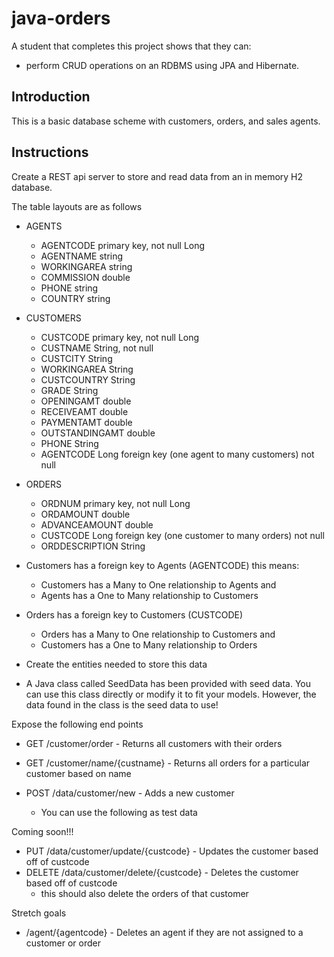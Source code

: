 # java-orders

A student that completes this project shows that they can:
* perform CRUD operations on an RDBMS using JPA and Hibernate.

## Introduction

This is a basic database scheme with customers, orders, and sales agents.

## Instructions

Create a REST api server to store and read data from an in memory H2 database. 

The table layouts are as follows

* AGENTS
  * AGENTCODE primary key, not null Long
  * AGENTNAME string
  * WORKINGAREA string
  * COMMISSION double
  * PHONE string
  * COUNTRY string

* CUSTOMERS
  * CUSTCODE primary key, not null Long
  * CUSTNAME String, not null
  * CUSTCITY String
  * WORKINGAREA String
  * CUSTCOUNTRY String
  * GRADE String
  * OPENINGAMT double
  * RECEIVEAMT double
  * PAYMENTAMT double
  * OUTSTANDINGAMT double
  * PHONE String
  * AGENTCODE Long foreign key (one agent to many customers) not null

* ORDERS
  * ORDNUM primary key, not null Long
  * ORDAMOUNT double
  * ADVANCEAMOUNT double
  * CUSTCODE Long foreign key (one customer to many orders) not null
  * ORDDESCRIPTION String

* Customers has a foreign key to Agents (AGENTCODE) this means:
  * Customers has a Many to One relationship to Agents and
  * Agents has a One to Many relationship to Customers

* Orders has a foreign key to Customers (CUSTCODE) 
  * Orders has a Many to One relationship to Customers and
  * Customers has a One to Many relationship to Orders

* Create the entities needed to store this data
* A Java class called SeedData has been provided with seed data. You can use this class directly or modify it to fit your models. However, the data found in the class is the seed data to use!
 
Expose the following end points

* GET /customer/order - Returns all customers with their orders
* GET /customer/name/{custname} - Returns all orders for a particular customer based on name

* POST /data/customer/new - Adds a new customer
  * You can use the following as test data
  
Coming soon!!!

* PUT /data/customer/update/{custcode} - Updates the customer based off of custcode
* DELETE /data/customer/delete/{custcode} - Deletes the customer based off of custcode
  * this should also delete the orders of that customer

Stretch goals
* /agent/{agentcode} - Deletes an agent if they are not assigned to a customer or order
